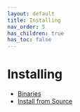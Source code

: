 ```yaml
---
layout: default
title: Installing
nav_order: 5
has_children: true
has_toc: false
---
```

# Installing



- [Binaries](installing/binaries.md)
- [Install from Source](installing/install-from-source.md)


<!-- Generated with mdsplit: https://github.com/alandefreitas/mdsplit -->
